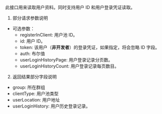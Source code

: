此接口用来读取用户资料。同时支持用户 ID 和用户登录凭证读取。
1. 部分请求参数说明
- 可选参数：
    - registerInClient: 用户池 ID。
    - id: 用户 ID。
    - token: 该用户（**非开发者**）的登录凭证，如果指定，将会忽略 ID 字段。
    - auth: 布尔值
    - userLoginHistoryPage: 用户登录记录分页数。
    - userLoginHistoryCount: 用户登录记录每页数目。

2. 返回结果部分字段说明
- group: 所在群组
- clientType: 用户池类型
- userLocation: 用户地址
- userLoginHistory: 用户历史登录记录。